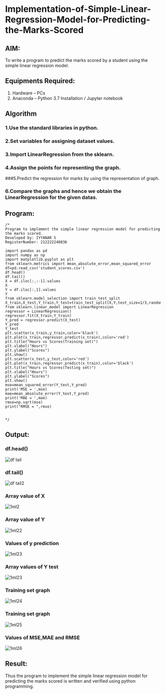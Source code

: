 # Implementation-of-Simple-Linear-Regression-Model-for-Predicting-the-Marks-Scored

## AIM:
To write a program to predict the marks scored by a student using the simple linear regression model.

## Equipments Required:
1. Hardware – PCs
2. Anaconda – Python 3.7 Installation / Jupyter notebook

## Algorithm
### 1.Use the standard libraries in python.
### 2.Set variables for assigning dataset values.
### 3.Import LinearRegression from the sklearn.
### 4.Assign the points for representing the graph.
###5.Predict the regression for marks by using the representation of graph.
### 6.Compare the graphs and hence we obtain the LinearRegression for the given datas.

## Program:
```
/*
Program to implement the simple linear regression model for predicting the marks scored.
Developed by: IYYANAR S
RegisterNumber: 212222240036

import pandas as pd
import numpy as np
import matplotlib.pyplot as plt
from sklearn.metrics import mean_absolute_error,mean_squared_error
df=pd.read_csv('student_scores.csv')
df.head()
df.tail()
X = df.iloc[:,:-1].values
X
Y = df.iloc[:,1].values
Y
from sklearn.model_selection import train_test_split
X_train,X_test,Y_train,Y_test=train_test_split(X,Y,test_size=1/3,random_state=0)
from sklearn.linear_model import LinearRegression
regressor = LinearRegression()
regressor.fit(X_train,Y_train)
Y_pred = regressor.predict(X_test)
Y_pred
Y_test
plt.scatter(x_train,y_train,color='black')
plt.plot(x_train,regressor.predict(x_train),color='red')
plt.title("Hours vs Scores(Training set)")
plt.xlabel("Hours")
plt.ylabel("Scores")
plt.show()
plt.scatter(x_test,y_test,color='red')
plt.plot(x_train,regressor.predict(x_train),color='black')
plt.title("Hours vs Scores(Testing set)")
plt.xlabel("Hours")
plt.ylabel("Scores")
plt.show()
mse=mean_squared_error(Y_test,Y_pred)
print('MSE = ',mse)
mae=mean_absolute_error(Y_test,Y_pred)
print('MAE = ',mae)
rmse=np.sqrt(mse)
print("RMSE = ",rmse)  


*/
```

## Output:
### df.head()
![df tail](https://github.com/Iyyanar22009120/Implementation-of-Simple-Linear-Regression-Model-for-Predicting-the-Marks-Scored/assets/118680259/eaca1325-1d7b-490a-8fd7-cc2546601f8a)
### df.tail()
![df tail2](https://github.com/Iyyanar22009120/Implementation-of-Simple-Linear-Regression-Model-for-Predicting-the-Marks-Scored/assets/118680259/9fef3a6b-405e-4cc7-baaa-d3dda81bf987)

### Array value of X
![1ml2](https://github.com/Iyyanar22009120/Implementation-of-Simple-Linear-Regression-Model-for-Predicting-the-Marks-Scored/assets/118680259/43a6d7cf-8d85-43de-a85f-93decc96890b)

### Array value of Y
![1ml22](https://github.com/Iyyanar22009120/Implementation-of-Simple-Linear-Regression-Model-for-Predicting-the-Marks-Scored/assets/118680259/a5970ea9-eb92-4ab4-be47-531b0eb92022)

### Values of y prediction
![1ml23](https://github.com/Iyyanar22009120/Implementation-of-Simple-Linear-Regression-Model-for-Predicting-the-Marks-Scored/assets/118680259/963bfe0c-06f4-45d8-860e-be0045fc2d68)

### Array values of Y test
![1ml23](https://github.com/Iyyanar22009120/Implementation-of-Simple-Linear-Regression-Model-for-Predicting-the-Marks-Scored/assets/118680259/963bfe0c-06f4-45d8-860e-be0045fc2d68)


### Training set graph
![1ml24](https://github.com/Iyyanar22009120/Implementation-of-Simple-Linear-Regression-Model-for-Predicting-the-Marks-Scored/assets/118680259/2765e3ec-2276-4997-bb05-a400fac0bba9)


### Training set graph 
![1ml25](https://github.com/Iyyanar22009120/Implementation-of-Simple-Linear-Regression-Model-for-Predicting-the-Marks-Scored/assets/118680259/f6a5c582-0bcf-4f96-83bd-ae870a866e52)


### Values of MSE,MAE and RMSE
![1ml26](https://github.com/Iyyanar22009120/Implementation-of-Simple-Linear-Regression-Model-for-Predicting-the-Marks-Scored/assets/118680259/e2fecb84-d830-4b0b-bd1a-44e9d3f88bab)


## Result:
Thus the program to implement the simple linear regression model for predicting the marks scored is written and verified using python programming.
